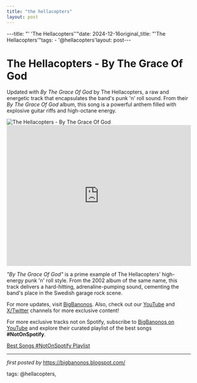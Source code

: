 ```yaml
---
title: "the hellacopters"
layout: post
---
```

---title: "' 'The Hellacopters''"date: 2024-12-16original_title: "'The Hellacopters'"tags:  - '@hellacopters'layout: post---<!-- Title of the Post --><h1 >The Hellacopters - By The Grace Of God</h1> <!-- Introductory Text --><p >Updated with *By The Grace Of God* by The Hellacopters, a raw and energetic track that encapsulates the band's punk 'n' roll sound. From their *By The Grace Of God* album, this song is a powerful anthem filled with explosive guitar riffs and high-octane energy.</p> <!-- Featured Image --><div > <img src="https://cdn-images.dzcdn.net/images/artist/b281e868ab058c37a952a783329dd7ed/1900x1900-000000-80-0-0.jpg" alt="The Hellacopters - By The Grace Of God" /></div> <!-- YouTube Video Embed --><div > <iframe width="100%" height="385" src="https://www.youtube.com/embed/5ebQjYpmqOo" title="The Hellacopters - By The Grace Of God [HD]" frameborder="0" allow="accelerometer; autoplay; clipboard-write; encrypted-media; gyroscope; picture-in-picture; web-share" referrerpolicy="strict-origin-when-cross-origin" allowfullscreen></iframe></div> <!-- Song Information --><div > <p><em>"By The Grace Of God"</em> is a prime example of The Hellacopters' high-energy punk 'n' roll style. From the 2002 album of the same name, this track delivers a hard-hitting, adrenaline-pumping sound, cementing the band's place in the Swedish garage rock scene.</p></div> <!-- Footer Links --><div > <p>For more updates, visit <a href="https://bigbanonos.blogspot.com/" target="_blank">BigBanonos</a>. Also, check out our <a href="https://www.youtube.com/@BigBanonos" target="_blank">YouTube</a> and <a href="https://x.com/bigbanonos" target="_blank">X/Twitter</a> channels for more exclusive content!</p></div><!--Subscribe and Playlist Links--><div>    <p>For more exclusive tracks not on Spotify, subscribe to <a href="https://www.youtube.com/@BigBanonos" target="_blank">BigBanonos on YouTube</a> and explore their curated playlist of the best songs <strong>#NotOnSpotify</strong>.</p>    <p><a href="https://www.youtube.com/playlist?list=PLtuNtuTatqI0kFahUCbtbfenC_ET5O_tr" target="_blank">Best Songs #NotOnSpotify Playlist<br /></a></p></div><hr /><p><em>first posted by</em> <a href="https://bigbanonos.blogspot.com/" rel="noopener" target="_new">https://bigbanonos.blogspot.com/</a></p><p>tags: @hellacopters,</p>